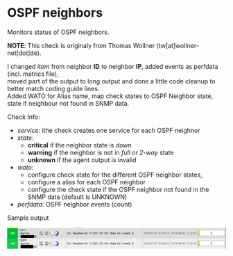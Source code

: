 # OSPF neighbors

Monitors status of OSPF neighbors.

**NOTE**: This check is originaly from Thomas Wollner (tw[at]wollner-net[dot]de).

I changed *item* from neighbor **ID** to neighbor **IP**, added events as perfdata (incl. metrics file),\
moved part of the output to long output and done a little code cleanup to better match coding guide lines.\
Added WATO for Alias name, map check states to OSPF Neighbor state, state if neighbour not found in SNMP data.

Check Info:

* *service*: ithe check creates one service for each OSPF neighnor
* *state*: 
    * **critical** if the neighbor state is *down*
    * **warning** if the neighbor is not in *full* or *2-way* state
    * **unknown** if the agent output is invalid
* *wato*: 
    * configure check state for the different OSPF neighbor states, 
    * configure a alias for each OSPF neighbor
    * configure the check state if the OSPF neighbor not found in the SNMP data (default is UNKNOWN)
* *perfdata*: OSPF neighbor events (count)

Sample output

![sample output](/doc/sample.png?raw=true "sample [SHORT TITLE]")

